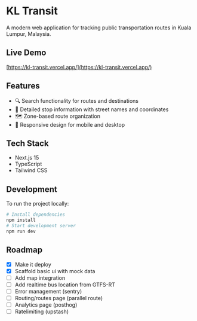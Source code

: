 # KL Transit

A modern web application for tracking public transportation routes in Kuala Lumpur, Malaysia.

## Live Demo

[https://kl-transit.vercel.app/](https://kl-transit.vercel.app/)

## Features

- 🔍 Search functionality for routes and destinations
- 📍 Detailed stop information with street names and coordinates
- 🗺️ Zone-based route organization
- 📱 Responsive design for mobile and desktop

## Tech Stack

- Next.js 15
- TypeScript
- Tailwind CSS

## Development

To run the project locally:

```bash
# Install dependencies
npm install
# Start development server
npm run dev
```

## Roadmap

- [x] Make it deploy
- [x] Scaffold basic ui with mock data
- [ ] Add map integration
- [ ] Add realtime bus location from GTFS-RT
- [ ] Error management (sentry)
- [ ] Routing/routes page (parallel route)
- [ ] Analytics page (posthog)
- [ ] Ratelimiting (upstash)
